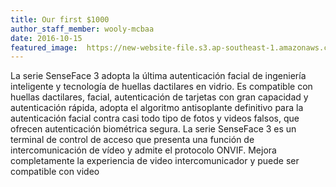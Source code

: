```yaml
---
title: Our first $1000
author_staff_member: wooly-mcbaa
date: 2016-10-15
featured_image:  https://new-website-file.s3.ap-southeast-1.amazonaws.com/images/20250604/SenseFace-3A-007.jpg
---
```


La serie SenseFace 3 adopta la última autenticación facial de ingeniería inteligente y tecnología de huellas dactilares en vidrio. Es compatible con huellas dactilares, facial, autenticación de tarjetas con gran capacidad y autenticación rápida, adopta el algoritmo antisoplante definitivo para la autenticación facial contra casi todo tipo de fotos y videos falsos, que ofrecen autenticación biométrica segura. La serie SenseFace 3 es un terminal de control de acceso que presenta una función de intercomunicación de vídeo y admite el protocolo ONVIF.  Mejora completamente la experiencia de video intercomunicador y puede ser compatible con video